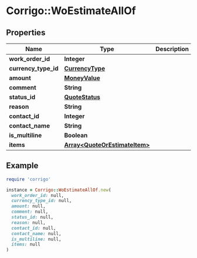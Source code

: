 # Corrigo::WoEstimateAllOf

## Properties

| Name | Type | Description | Notes |
| ---- | ---- | ----------- | ----- |
| **work_order_id** | **Integer** |  | [optional] |
| **currency_type_id** | [**CurrencyType**](CurrencyType.md) |  | [optional] |
| **amount** | [**MoneyValue**](MoneyValue.md) |  | [optional] |
| **comment** | **String** |  | [optional] |
| **status_id** | [**QuoteStatus**](QuoteStatus.md) |  | [optional] |
| **reason** | **String** |  | [optional] |
| **contact_id** | **Integer** |  | [optional] |
| **contact_name** | **String** |  | [optional] |
| **is_multiline** | **Boolean** |  | [optional] |
| **items** | [**Array&lt;QuoteOrEstimateItem&gt;**](QuoteOrEstimateItem.md) |  | [optional] |

## Example

```ruby
require 'corrigo'

instance = Corrigo::WoEstimateAllOf.new(
  work_order_id: null,
  currency_type_id: null,
  amount: null,
  comment: null,
  status_id: null,
  reason: null,
  contact_id: null,
  contact_name: null,
  is_multiline: null,
  items: null
)
```


